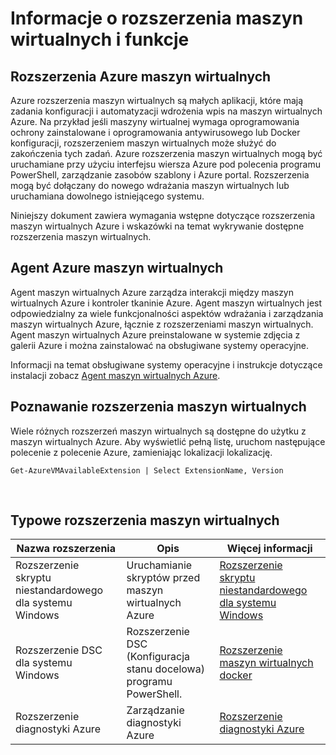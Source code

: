 <properties
 pageTitle="Rozszerzenia maszyn wirtualnych i funkcje | Microsoft Azure"
 description="Dowiedz się, jakie rozszerzenia są dostępne dla Azure maszyn wirtualnych, pogrupowane według co oni podać albo jak poprawić."
 services="virtual-machines-windows"
 documentationCenter=""
 authors="neilpeterson"
 manager="timlt"
 editor=""
 tags="azure-service-management,azure-resource-manager"/>

<tags
 ms.service="virtual-machines-windows"
 ms.devlang="na"
 ms.topic="article"
 ms.tgt_pltfrm="vm-windows"
 ms.workload="infrastructure-services"
 ms.date="09/30/2016"
 ms.author="nepeters"/>

# <a name="about-virtual-machine-extensions-and-features"></a>Informacje o rozszerzenia maszyn wirtualnych i funkcje

## <a name="azure-vm-extensions"></a>Rozszerzenia Azure maszyn wirtualnych

Azure rozszerzenia maszyn wirtualnych są małych aplikacji, które mają zadania konfiguracji i automatyzacji wdrożenia wpis na maszyn wirtualnych Azure. Na przykład jeśli maszyny wirtualnej wymaga oprogramowania ochrony zainstalowane i oprogramowania antywirusowego lub Docker konfiguracji, rozszerzeniem maszyn wirtualnych może służyć do zakończenia tych zadań. Azure rozszerzenia maszyn wirtualnych mogą być uruchamiane przy użyciu interfejsu wiersza Azure pod polecenia programu PowerShell, zarządzanie zasobów szablony i Azure portal. Rozszerzenia mogą być dołączany do nowego wdrażania maszyn wirtualnych lub uruchamiana dowolnego istniejącego systemu.

Niniejszy dokument zawiera wymagania wstępne dotyczące rozszerzenia maszyn wirtualnych Azure i wskazówki na temat wykrywanie dostępne rozszerzenia maszyn wirtualnych. 

## <a name="azure-vm-agent"></a>Agent Azure maszyn wirtualnych

Agent maszyn wirtualnych Azure zarządza interakcji między maszyn wirtualnych Azure i kontroler tkaninie Azure. Agent maszyn wirtualnych jest odpowiedzialny za wiele funkcjonalności aspektów wdrażania i zarządzania maszyn wirtualnych Azure, łącznie z rozszerzeniami maszyn wirtualnych. Agent maszyn wirtualnych Azure preinstalowane w systemie zdjęcia z galerii Azure i można zainstalować na obsługiwane systemy operacyjne. 

Informacji na temat obsługiwane systemy operacyjne i instrukcje dotyczące instalacji zobacz [Agent maszyn wirtualnych Azure](./virtual-machines-windows-classic-agents-and-extensions.md).

## <a name="discover-vm-extensions"></a>Poznawanie rozszerzenia maszyn wirtualnych

Wiele różnych rozszerzeń maszyn wirtualnych są dostępne do użytku z maszyn wirtualnych Azure. Aby wyświetlić pełną listę, uruchom następujące polecenie z polecenie Azure, zamieniając lokalizacji lokalizację.

```none
Get-AzureVMAvailableExtension | Select ExtensionName, Version
```

<br />

## <a name="common-vm-extensions"></a>Typowe rozszerzenia maszyn wirtualnych

|Nazwa rozszerzenia   |Opis   |Więcej informacji   |
|---|---|---|
|Rozszerzenie skryptu niestandardowego dla systemu Windows  | Uruchamianie skryptów przed maszyn wirtualnych Azure  |[Rozszerzenie skryptu niestandardowego dla systemu Windows](./virtual-machines-windows-extensions-customscript.md)   |
|Rozszerzenie DSC dla systemu Windows | Rozszerzenie DSC (Konfiguracja stanu docelowa) programu PowerShell.  | [Rozszerzenie maszyn wirtualnych docker](./virtual-machines-windows-extensions-dsc-overview.md)  |
|Rozszerzenie diagnostyki Azure | Zarządzanie diagnostyki Azure |[Rozszerzenie diagnostyki Azure](https://azure.microsoft.com/blog/windows-azure-virtual-machine-monitoring-with-wad-extension/) |
